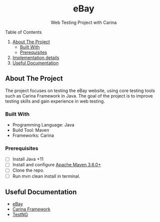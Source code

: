 <!-- PROJECT LOGO -->
<div align="center">
  <h1 align="center">eBay</h1>
  <p align="center">Web Testing Project with Carina</p>
</div>

<!-- TABLE OF CONTENTS -->
  <summary>Table of Contents</summary>
  <ol>
    <li>
      <a href="#about-the-project">About The Project</a>
      <ul>
        <li><a href="#built-with">Built With</a></li>
        <li><a href="#prerequisites">Prerequisites</a></li>
      </ul>
    </li>
   <li><a href="#implementation-details">Implementation details</a></li>
   <li><a href="#useful-documentation">Useful Documentation</a></li>
  </ol>

<!-- ABOUT THE PROJECT -->
## About The Project

The project focuses on testing the eBay website, using core testing tools such as Carina Framework in Java. The goal of the project is to improve testing skills and gain experience in web testing.

### Built With

* Programming Language: Java
* Build Tool: Maven
* Frameworks: Carina

### Prerequisites

- [ ] Install Java +11
- [ ] Install and configure [Apache Maven 3.6.0+](http://maven.apache.org/)
- [ ] Clone the repo.
- [ ] Run mvn clean install in terminal.

[//]: # (<!-- IMPLEMENTATION DETAILS -->)

[//]: # (## Implementation details)

[//]: # ()
[//]: # (### )

[//]: # ()
[//]: # (-  )

[//]: # ()
[//]: # (```)

[//]: # ( )
[//]: # (```)


<!-- USEFUL DOCUMENTATION -->
## Useful Documentation

* [eBay](https://www.ebay.com)
* [Carina Framework](https://zebrunner.github.io/carina/)
* [TestNG](https://testng.org/doc/documentation-main.html)

